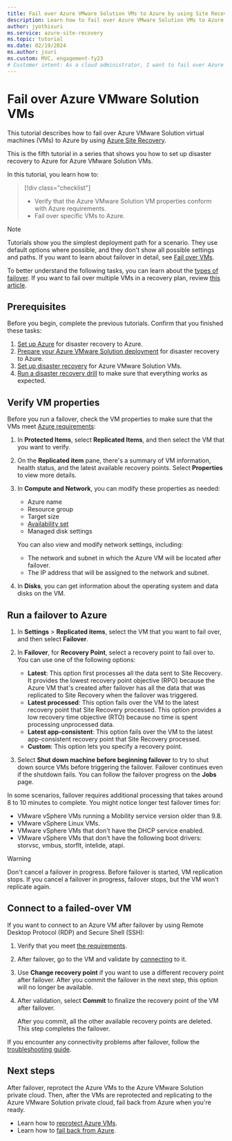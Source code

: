 ```yaml
---
title: Fail over Azure VMware Solution VMs to Azure by using Site Recovery 
description: Learn how to fail over Azure VMware Solution VMs to Azure in Azure Site Recovery.
author: jyothisuri
ms.service: azure-site-recovery
ms.topic: tutorial
ms.date: 02/19/2024
ms.author: jsuri
ms.custom: MVC, engagement-fy23
# Customer intent: As a cloud administrator, I want to fail over Azure VMware Solution VMs to Azure using disaster recovery tools, so that I can ensure business continuity and protect against data loss during outages.
---
```

# Fail over Azure VMware Solution VMs

This tutorial describes how to fail over Azure VMware Solution virtual machines (VMs) to Azure by using [Azure Site Recovery](site-recovery-overview.md).

This is the fifth tutorial in a series that shows you how to set up disaster recovery to Azure for Azure VMware Solution VMs.

In this tutorial, you learn how to:

> [!div class="checklist"]
>
> * Verify that the Azure VMware Solution VM properties conform with Azure requirements.
> * Fail over specific VMs to Azure.

> [!NOTE]
> Tutorials show you the simplest deployment path for a scenario. They use default options where possible, and they don't show all possible settings and paths. If you want to learn about failover in detail, see [Fail over VMs](site-recovery-failover.md).

To better understand the following tasks, you can learn about the [types of failover](failover-failback-overview.md#types-of-failover). If you want to fail over multiple VMs in a recovery plan, review [this article](site-recovery-failover.md).

## Prerequisites

Before you begin, complete the previous tutorials. Confirm that you finished these tasks:

1. [Set up Azure](avs-tutorial-prepare-azure.md) for disaster recovery to Azure.
2. [Prepare your Azure VMware Solution deployment](avs-tutorial-prepare-avs.md) for disaster recovery to Azure.
3. [Set up disaster recovery](avs-tutorial-replication.md) for Azure VMware Solution VMs.
4. [Run a disaster recovery drill](avs-tutorial-dr-drill-azure.md) to make sure that everything works as expected.

## Verify VM properties

Before you run a failover, check the VM properties to make sure that the VMs meet [Azure requirements](vmware-physical-azure-support-matrix.md#replicated-machines):

1. In **Protected Items**, select **Replicated Items**, and then select the VM that you want to verify.

2. On the **Replicated item** pane, there's a summary of VM information, health status, and the latest available recovery points. Select **Properties** to view more details.

3. In **Compute and Network**, you can modify these properties as needed:

   * Azure name
   * Resource group
   * Target size
   * [Availability set](/azure/virtual-machines/windows/tutorial-availability-sets)
   * Managed disk settings

   You can also view and modify network settings, including:

    * The network and subnet in which the Azure VM will be located after failover.
    * The IP address that will be assigned to the network and subnet.

4. In **Disks**, you can get information about the operating system and data disks on the VM.

## Run a failover to Azure

1. In **Settings** > **Replicated items**, select the VM that you want to fail over, and then select **Failover**.
2. In **Failover**, for **Recovery Point**, select a recovery point to fail over to. You can use one of the following options:
   * **Latest**: This option first processes all the data sent to Site Recovery. It provides the lowest recovery point objective (RPO) because the Azure VM that's created after failover has all the data that was replicated to Site Recovery when the failover was triggered.
   * **Latest processed**: This option fails over the VM to the latest recovery point that Site Recovery processed. This option provides a low recovery time objective (RTO) because no time is spent processing unprocessed data.
   * **Latest app-consistent**: This option fails over the VM to the latest app-consistent recovery point that Site Recovery processed.
   * **Custom**: This option lets you specify a recovery point.

3. Select **Shut down machine before beginning failover** to try to shut down source VMs before triggering the failover. Failover continues even if the shutdown fails. You can follow the failover progress on the **Jobs** page.

In some scenarios, failover requires additional processing that takes around 8 to 10 minutes to complete. You might notice longer test failover times for:

* VMware vSphere VMs running a Mobility service version older than 9.8.
* VMware vSphere Linux VMs.
* VMware vSphere VMs that don't have the DHCP service enabled.
* VMware vSphere VMs that don't have the following boot drivers: storvsc, vmbus, storflt, intelide, atapi.

> [!WARNING]
> Don't cancel a failover in progress. Before failover is started, VM replication stops. If you cancel a failover in progress, failover stops, but the VM won't replicate again.

## Connect to a failed-over VM

If you want to connect to an Azure VM after failover by using Remote Desktop Protocol (RDP) and Secure Shell (SSH):

1. Verify that you meet [the requirements](failover-failback-overview.md#connect-to-azure-after-failover).
2. After failover, go to the VM and validate by [connecting](/azure/virtual-machines/windows/connect-logon) to it.
3. Use **Change recovery point** if you want to use a different recovery point after failover. After you commit the failover in the next step, this option will no longer be available.
4. After validation, select **Commit** to finalize the recovery point of the VM after failover.

   After you commit, all the other available recovery points are deleted. This step completes the failover.

If you encounter any connectivity problems after failover, follow the [troubleshooting guide](site-recovery-failover-to-azure-troubleshoot.md).

## Next steps

After failover, reprotect the Azure VMs to the Azure VMware Solution private cloud. Then, after the VMs are reprotected and replicating to the Azure VMware Solution private cloud, fail back from Azure when you're ready.


- Learn how to [reprotect Azure VMs](avs-tutorial-reprotect.md).
- Learn how to [fail back from Azure](avs-tutorial-failback.md).

